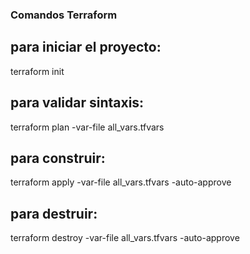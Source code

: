 
### Comandos Terraform
## para iniciar el proyecto:
terraform init
## para validar sintaxis:
terraform plan -var-file all_vars.tfvars
## para construir:
terraform apply -var-file all_vars.tfvars -auto-approve
## para destruir:
terraform destroy -var-file all_vars.tfvars -auto-approve



